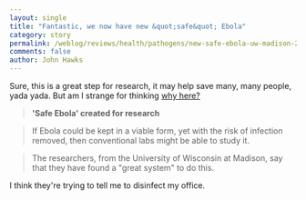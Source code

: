 ```yaml
---
layout: single 
title: "Fantastic, we now have new &quot;safe&quot; Ebola" 
category: story
permalink: /weblog/reviews/health/pathogens/new-safe-ebola-uw-madison-2008.html
comments: false 
author: John Hawks 
---
```



<p>
Sure, this is a great step for research, it may help save many, many people, yada yada. But am I strange for thinking <a href="http://news.bbc.co.uk/2/hi/health/7196812.stm">why here?</a>

<blockquote><b>'Safe Ebola' created for research</b></blockquote>

<blockquote>If Ebola could be kept in a viable form, yet with the risk of infection removed, then conventional labs might be able to study it.</blockquote>

<blockquote>The researchers, from the University of Wisconsin at Madison, say that they have found a "great system" to do this.</blockquote>

<p>
I think they're trying to tell me to disinfect my office. 
</p>

